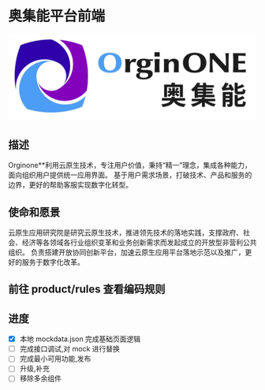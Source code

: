 # 奥集能平台前端

![Image text](./config/logo/logo1.jpg)

## 描述

Orginone\*\*利用云原生技术，专注用户价值，秉持“精一”理念，集成各种能力，面向组织用户提供统一应用界面。
基于用户需求场景，打破技术、产品和服务的边界，更好的帮助客服实现数字化转型。

## 使命和愿景

云原生应用研究院是研究云原生技术，推进领先技术的落地实践，支撑政府、社会、经济等各领域各行业组织变革和业务创新需求而发起成立的开放型非营利公共组织。 负责搭建开放协同创新平台，加速云原生应用平台落地示范以及推广，更好的服务于数字化改革。

## 前往 product/rules 查看编码规则

## 进度

- [x] 本地 mockdata.json 完成基础页面逻辑
- [ ] 完成接口调试,对 mock 进行替换
- [ ] 完成最小可用功能,发布
- [ ] 升级,补充
- [ ] 移除多余组件
